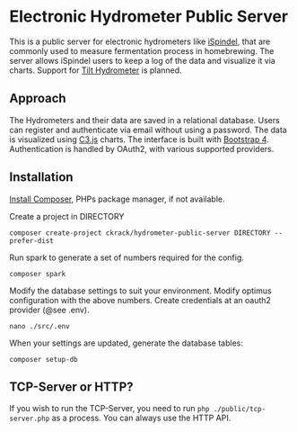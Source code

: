 # Electronic Hydrometer Public Server

This is a public server for electronic hydrometers like [iSpindel](https://github.com/universam1/iSpindel), that are commonly used to measure fermentation process in homebrewing.
The server allows iSpindel users to keep a log of the data and visualize it via charts.
Support for [Tilt Hydrometer](https://tilthydrometer.com/) is planned.

## Approach

The Hydrometers and their data are saved in a relational database.
Users can register and authenticate via email without using a password.
The data is visualized using [C3.js](http://c3js.org/) charts.
The interface is built with [Bootstrap 4](https://v4-alpha.getbootstrap.com/).
Authentication is handled by OAuth2, with various supported providers.

## Installation

[Install Composer](https://getcomposer.org/doc/00-intro.md), PHPs package manager, if not available.

Create a project in DIRECTORY

```
composer create-project ckrack/hydrometer-public-server DIRECTORY --prefer-dist
```

Run spark to generate a set of numbers required for the config.

```
composer spark
```

Modify the database settings to suit your environment.
Modify optimus configuration with the above numbers.
Create credentials at an oauth2 provider (@see .env).

```
nano ./src/.env
```

When your settings are updated, generate the database tables:

```
composer setup-db
```

## TCP-Server or HTTP?

If you wish to run the TCP-Server, you need to run `php ./public/tcp-server.php` as a process.
You can always use the HTTP API.
